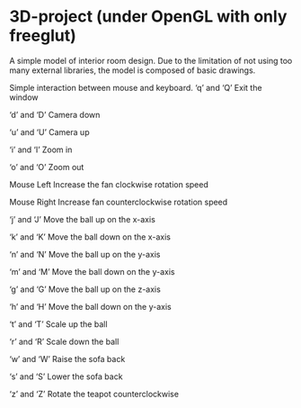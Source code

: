 # 3D-project (under OpenGL with only freeglut)
A simple model of interior room design. Due to the limitation of not using too many external libraries, the model is composed of basic drawings.

Simple interaction between mouse and keyboard.
‘q’ and ‘Q’	Exit the window 

‘d’ and ‘D’	Camera down

‘u’ and ‘U’	Camera up

‘i’ and ‘I’	Zoom in

‘o’ and ‘O’	Zoom out 

Mouse Left	Increase the fan clockwise rotation speed

Mouse Right	Increase fan counterclockwise rotation speed

‘j’ and ‘J’	Move the ball up on the x-axis

‘k’ and ‘K’	Move the ball down on the x-axis

‘n’ and ‘N’	Move the ball up on the y-axis

‘m’ and ‘M’	Move the ball down on the y-axis 

‘g’ and ‘G’	Move the ball up on the z-axis

‘h’ and ‘H’	Move the ball down on the y-axis

‘t’ and ‘T’	Scale up the ball

‘r’ and ‘R’	Scale down the ball

‘w’ and ‘W’	Raise the sofa back

‘s’ and ‘S’	Lower the sofa back

‘z’ and ‘Z’	Rotate the teapot counterclockwise
